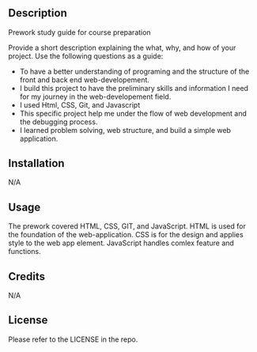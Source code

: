 # <Prework Study Guide>

## Description
Prework study guide for course preparation

Provide a short description explaining the what, why, and how of your project. Use the following questions as a guide:

- To have a better understanding of programing and the structure of the front and back end web-developement.
- I build this project to have the preliminary skills and information I need for my journey in the web-developement field.
- I used Html, CSS, Git, and Javascript
- This specific project help me under the flow of web development and the debugging process. 
- I learned problem solving, web structure, and build a simple web application.


## Installation

N/A

## Usage

The prework covered HTML, CSS, GIT, and JavaScript. HTML is used for the foundation of the web-application. CSS is for the design and applies style to the web app element. JavaScript handles comlex feature and functions. 


## Credits

N/A

## License

Please refer to the LICENSE in the repo.
